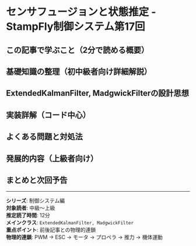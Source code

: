 # センサフュージョンと状態推定 - StampFly制御システム第17回

## この記事で学ぶこと（2分で読める概要）

## 基礎知識の整理（初中級者向け詳細解説）

## ExtendedKalmanFilter, MadgwickFilterの設計思想

## 実装詳解（コード中心）

## よくある問題と対処法

## 発展的内容（上級者向け）

## まとめと次回予告

---

**シリーズ**: 制御システム編  
**対象読者**: 中級〜上級  
**推定読了時間**: 12分  
**メインクラス**: `ExtendedKalmanFilter, MadgwickFilter`  
**重点ポイント**: 前後記事との物理的連鎖  
**物理的連鎖**: PWM → ESC → モータ → プロペラ → 推力 → 機体運動
